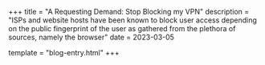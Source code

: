 +++
title = "A Requesting Demand: Stop Blocking my VPN"
description = "ISPs and website hosts have been known to block user access depending on the public fingerprint of the user as gathered from the plethora of sources, namely the browser"
date = 2023-03-05

template = "blog-entry.html"
+++
